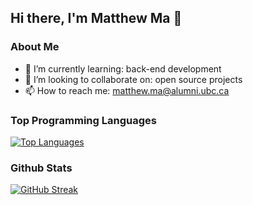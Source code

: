 ## Hi there, I'm Matthew Ma 👋

### About Me

- 🌱 I’m currently learning: back-end development
- 👯 I’m looking to collaborate on: open source projects
- 📫 How to reach me: matthew.ma@alumni.ubc.ca

### Top Programming Languages

[![Top Languages](https://github-readme-stats-mamatthews-projects.vercel.app/api/top-langs/?username=mamatthew&layout=compact&theme=vision-friendly-dark)](https://github.com/mamatthew/github-readme-stats)

### Github Stats

[![GitHub Streak](http://github-readme-streak-stats.herokuapp.com?user=mamatthew&theme=dark&background=000000)](https://git.io/streak-stats)

<!--
**mamatthew/mamatthew** is a ✨ _special_ ✨ repository because its `README.md` (this file) appears on your GitHub profile.

Here are some ideas to get you started:

- 🔭 I’m currently working on ...
- 🌱 I’m currently learning ...
- 👯 I’m looking to collaborate on ...
- 🤔 I’m looking for help with ...
- 💬 Ask me about ...
- 📫 How to reach me: ...
- 😄 Pronouns: ...
- ⚡ Fun fact: ...
-->
